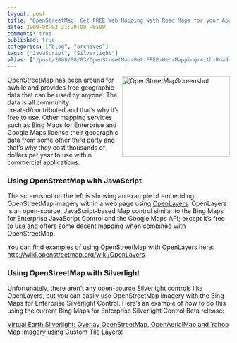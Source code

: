```yaml
---
layout: post
title: "OpenStreetMap: Get FREE Web Mapping with Road Maps for your Applications"
date: 2009-08-03 21:29:00 -0500
comments: true
published: true
categories: ["blog", "archives"]
tags: ["JavaScript", "Silverlight"]
alias: ["/post/2009/08/03/OpenStreetMap-Get-FREE-Web-Mapping-with-Road-Maps-for-your-Applications", "/post/2009/08/03/openstreetmap-get-free-web-mapping-with-road-maps-for-your-applications"]
---
```

<!-- more -->
<p><a href="http://www.openstreetmap.org/" target="_blank"></a><a href="/images/postsOpenStreetMapScreenshot.png"><img style="border-bottom: 0px; border-left: 0px; display: inline; margin-left: 0px; border-top: 0px; margin-right: 0px; border-right: 0px" title="OpenStreetMapScreenshot" src="/images/postsOpenStreetMapScreenshot_thumb.png" border="0" alt="OpenStreetMapScreenshot" width="244" height="182" align="right" /></a>OpenStreetMap has been around for awhile and provides free geographic data that can be used by anyone. The data is all community created/contributed and that&rsquo;s why it&rsquo;s free to use. Other mapping services such as Bing Maps for Enterprise and Google Maps license their geographic data from some other third party and that&rsquo;s why they cost thousands of dollars per year to use within commercial applications.</p>
<h3>Using OpenStreetMap with JavaScript</h3>
<p>The screenshot on the left is showing an example of embedding OpenStreetMap imagery within a web page using <a href="http://www.openlayers.org/" target="_blank">OpenLayers</a>. OpenLayers is an open-source, JavaScript-based Map control similar to the Bing Maps for Enterprise JavaScript Control and the Google Maps API; except it&rsquo;s free to use and offers some decent mapping when combined with OpenStreetMap.</p>
<p>You can find examples of using OpenStreetMap with OpenLayers here: <a title="http://wiki.openstreetmap.org/wiki/OpenLayers" href="http://wiki.openstreetmap.org/wiki/OpenLayers">http://wiki.openstreetmap.org/wiki/OpenLayers</a></p>
<h3>Using OpenStreetMap with Silverlight</h3>
<p>Unfortunately, there aren&rsquo;t any open-source Silverlight controls like OpenLayers, but you can easily use OpenStreetMap imagery with the Bing Maps for Enterprise Silverlight Control. Here&rsquo;s an example of how to do this using the current Bing Maps for Enterprise Silverlight Control Beta release:</p>
<p><a href="/post.aspx?id=88a585cd-f90a-40e1-963d-ca1932ce2535" target="_blank">Virtual Earth Silverlight: Overlay OpenStreetMap, OpenAerialMap and Yahoo Map Imagery using Custom Tile Layers!</a></p>
